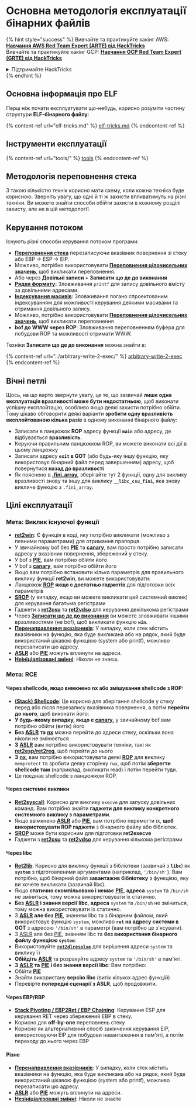 # Основна методологія експлуатації бінарних файлів

{% hint style="success" %}
Вивчайте та практикуйте хакінг AWS: <img src="/.gitbook/assets/arte.png" alt="" data-size="line">[**Навчання AWS Red Team Expert (ARTE) від HackTricks**](https://training.hacktricks.xyz/courses/arte)<img src="/.gitbook/assets/arte.png" alt="" data-size="line">\
Вивчайте та практикуйте хакінг GCP: <img src="/.gitbook/assets/grte.png" alt="" data-size="line">[**Навчання GCP Red Team Expert (GRTE) від HackTricks**<img src="/.gitbook/assets/grte.png" alt="" data-size="line">](https://training.hacktricks.xyz/courses/grte)

<details>

<summary>Підтримайте HackTricks</summary>

* Перевірте [**плани підписки**](https://github.com/sponsors/carlospolop)!
* **Приєднуйтесь до** 💬 [**групи Discord**](https://discord.gg/hRep4RUj7f) або [**групи Telegram**](https://t.me/peass) або **слідкуйте** за нами на **Twitter** 🐦 [**@hacktricks\_live**](https://twitter.com/hacktricks\_live)**.**
* **Поширюйте хакерські трюки, надсилаючи PR до** [**HackTricks**](https://github.com/carlospolop/hacktricks) та [**HackTricks Cloud**](https://github.com/carlospolop/hacktricks-cloud) репозиторіїв на GitHub.

</details>
{% endhint %}

## Основна інформація про ELF

Перш ніж почати експлуатувати що-небудь, корисно розуміти частину структури **ELF-бінарного файлу**:

{% content-ref url="elf-tricks.md" %}
[elf-tricks.md](elf-tricks.md)
{% endcontent-ref %}

## Інструменти експлуатації

{% content-ref url="tools/" %}
[tools](tools/)
{% endcontent-ref %}

## Методологія переповнення стека

З такою кількістю технік корисно мати схему, коли кожна техніка буде корисною. Зверніть увагу, що одні й ті ж захисти впливатимуть на різні техніки. Ви можете знайти способи обійти захисти в кожному розділі захисту, але не в цій методології.

## Керування потоком

Існують різні способи керування потоком програми:

* [**Переповнення стека**](../stack-overflow/) перезаписуючи вказівник повернення зі стеку або EBP -> ESP -> EIP.
* Можливо, потрібно використовувати [**Переповнення цілочисельних значень**](../integer-overflow.md), щоб викликати переповнення.
* Або через **Довільні записи + Записати що де до виконання**
* [**Рядки формату**](../format-strings/)**:** Зловживання `printf` для запису довільного вмісту за довільними адресами.
* [**Індексування масивів**](../array-indexing.md): Зловживання погано спроектованим індексуванням для можливості керування деякими масивами та отримання довільного запису.
* Можливо, потрібно використовувати [**Переповнення цілочисельних значень**](../integer-overflow.md), щоб викликати переповнення
* **bof до WWW через ROP**: Зловживання переповненням буфера для побудови ROP та можливості отримати WWW.

Техніки **Записати що де до виконання** можна знайти в:

{% content-ref url="../arbitrary-write-2-exec/" %}
[arbitrary-write-2-exec](../arbitrary-write-2-exec/)
{% endcontent-ref %}

## Вічні петлі

Щось, на що варто звернути увагу, це те, що зазвичай **лише одна експлуатація вразливості може бути недостатньою**, щоб виконати успішну експлойтацію, особливо якщо деякі захисти потрібно обійти. Тому цікаво обговорити деякі варіанти **зробити одну вразливість експлойтованою кілька разів** в одному виконанні бінарного файлу:

* Записати в ланцюжок **ROP** адресу функції **`main`** або адресу, де відбувається **вразливість**.
* Керуючи правильним ланцюжком ROP, ви можете виконати всі дії в цьому ланцюжку
* Записати адресу **`exit` в GOT** (або будь-яку іншу функцію, яку використовує бінарний файл перед завершенням) адресу, щоб повернутися **назад до вразливості**
* Як пояснено в [**.fini\_array**](../arbitrary-write-2-exec/www2exec-.dtors-and-.fini\_array.md#eternal-loop)**,** зберігайте тут 2 функції, одну для виклику вразливості знову та іншу для виклику **`__libc_csu_fini`**, яка знову викличе функцію з `.fini_array`.

## Цілі експлуатації

### Мета: Виклик існуючої функції

* [**ret2win**](./#ret2win): Є функція в коді, яку потрібно викликати (можливо з певними параметрами) для отримання прапорця.
* У звичайному bof без [**PIE**](../common-binary-protections-and-bypasses/pie/) та [**canary**](../common-binary-protections-and-bypasses/stack-canaries/), вам просто потрібно записати адресу у вказівник повернення, збережений у стеку.
* У bof з [**PIE**](../common-binary-protections-and-bypasses/pie/), вам потрібно обійти його
* У bof з [**canary**](../common-binary-protections-and-bypasses/stack-canaries/), вам потрібно обійти його
* Якщо вам потрібно встановити кілька параметрів для правильного виклику функції **ret2win**, ви можете використовувати:
* Ланцюжок [**ROP**](./#rop-and-ret2...-techniques) **якщо є достатньо гаджетів** для підготовки всіх параметрів
* [**SROP**](../rop-return-oriented-programing/srop-sigreturn-oriented-programming/) (у випадку, якщо ви можете викликати цей системний виклик) для керування багатьма регістрами
* Гаджети з [**ret2csu**](../rop-return-oriented-programing/ret2csu.md) та [**ret2vdso**](../rop-return-oriented-programing/ret2vdso.md) для керування декількома регістрами
* Через [**Записати що де до виконання**](../arbitrary-write-2-exec/) ви можете зловживати іншими вразливостями (не bof), щоб викликати функцію **`win`**.
* [**Перенаправлення вказівників**](../stack-overflow/pointer-redirecting.md): У випадку, коли стек містить вказівники на функцію, яка буде викликана або на рядок, який буде використаний цікавою функцією (system або printf), можливо перезаписати цю адресу.
* [**ASLR**](../common-binary-protections-and-bypasses/aslr/) або [**PIE**](../common-binary-protections-and-bypasses/pie/) можуть вплинути на адреси.
* [**Неініціалізовані змінні**](../stack-overflow/uninitialized-variables.md): Ніколи не знаєш.

### Мета: RCE

#### Через shellcode, якщо вимкнено nx або змішування shellcode з ROP:

* [**(Stack) Shellcode**](./#stack-shellcode): Це корисно для зберігання shellcode у стеку перед або після перезапису вказівника повернення, а потім **перейти до нього**, щоб виконати його:
* **У будь-якому випадку, якщо є** [**canary**](../common-binary-protections-and-bypasses/stack-canaries/)**,** у звичайному bof вам потрібно обійти (витік) його
* **Без** [**ASLR**](../common-binary-protections-and-bypasses/aslr/) **та** [**nx**](../common-binary-protections-and-bypasses/no-exec-nx.md) можна перейти до адреси стеку, оскільки вона ніколи не змінюється
* **З** [**ASLR**](../common-binary-protections-and-bypasses/aslr/) вам потрібно використовувати техніки, такі як [**ret2esp/ret2reg**](../rop-return-oriented-programing/ret2esp-ret2reg.md), щоб перейти до нього
* **З** [**nx**](../common-binary-protections-and-bypasses/no-exec-nx.md), вам потрібно використовувати деякі [**ROP**](../rop-return-oriented-programing/) для виклику `memprotect` та зробити деяку сторінку `rwx`, щоб потім **зберегти shellcode там** (наприклад, викликати read) і потім перейти туди.
* Це поєднає shellcode з ланцюжком ROP.
#### Через системні виклики

* [**Ret2syscall**](../rop-return-oriented-programing/rop-syscall-execv/): Корисно для виклику `execve` для запуску довільних команд. Вам потрібно знайти **гаджети для виклику конкретного системного виклику з параметрами**.
* Якщо ввімкнено [**ASLR**](../common-binary-protections-and-bypasses/aslr/) або [**PIE**](../common-binary-protections-and-bypasses/pie/), вам потрібно перемогти їх, **щоб використовувати ROP гаджети** з бінарного файлу або бібліотек.
* [**SROP**](../rop-return-oriented-programing/srop-sigreturn-oriented-programming/) може бути корисним для підготовки **ret2execve**
* Гаджети з [**ret2csu**](../rop-return-oriented-programing/ret2csu.md) та [**ret2vdso**](../rop-return-oriented-programing/ret2vdso.md) для керування кількома регістрами

#### Через libc

* [**Ret2lib**](../rop-return-oriented-programing/ret2lib/): Корисно для виклику функції з бібліотеки (зазвичай з **`libc`**) як **`system`** з підготовленими аргументами (наприклад, `'/bin/sh'`). Вам потрібно, щоб бінарний файл **завантажив бібліотеку** з функцією, яку ви хочете викликати (зазвичай libc).
* Якщо **статично скомпільовано і немає** [**PIE**](../common-binary-protections-and-bypasses/pie/), **адреса** `system` та `/bin/sh` не зміниться, тому можна використовувати їх статично.
* **Без** [**ASLR**](../common-binary-protections-and-bypasses/aslr/) **і знання версії libc**, **адреса** `system` та `/bin/sh` не зміниться, тому можна використовувати їх статично.
* З [**ASLR**](../common-binary-protections-and-bypasses/aslr/) **але без** [**PIE**](../common-binary-protections-and-bypasses/pie/), знанням libc та з бінарним файлом, який використовує функцію `system`, можливо **`ret` на адресу системи в GOT** з адресою `'/bin/sh'` в параметрі (вам потрібно це з'ясувати).
* З [ASLR](../common-binary-protections-and-bypasses/aslr/) але без [PIE](../common-binary-protections-and-bypasses/pie/), знанням libc та **без використання бінарного файлу функцією `system`**:
* Використовуйте [**`ret2dlresolve`**](../rop-return-oriented-programing/ret2dlresolve.md) для вирішення адреси `system` та виклику її&#x20;
* **Обійдіть** [**ASLR**](../common-binary-protections-and-bypasses/aslr/) та розрахуйте адресу `system` та `'/bin/sh'` в пам'яті.
* **З** [**ASLR**](../common-binary-protections-and-bypasses/aslr/) **та** [**PIE**](../common-binary-protections-and-bypasses/pie/) **і без знання версії libc**: Вам потрібно:
* Обійти [**PIE**](../common-binary-protections-and-bypasses/pie/)
* Знайти використану **версію libc** (витік кількох адрес функцій)
* Перевірте **попередні сценарії з ASLR**, щоб продовжити.

#### Через EBP/RBP

* [**Stack Pivoting / EBP2Ret / EBP Chaining**](../stack-overflow/stack-pivoting-ebp2ret-ebp-chaining.md): Керування ESP для керування RET через збережений EBP в стеку.
* Корисно для **off-by-one** переповнень стеку
* Корисно як альтернативний спосіб закінчення керування EIP, використовуючи EIP для побудови навантаження в пам'яті, а потім переходу до нього через EBP

#### Різне

* [**Перенаправлення вказівників**](../stack-overflow/pointer-redirecting.md): У випадку, коли стек містить вказівники на функцію, яка буде викликана або на рядок, який буде використаний цікавою функцією (system або printf), можливо перезаписати цю адресу.
* [**ASLR**](../common-binary-protections-and-bypasses/aslr/) або [**PIE**](../common-binary-protections-and-bypasses/pie/) можуть вплинути на адреси.
* [**Незініціалізовані змінні**](../stack-overflow/uninitialized-variables.md): Ніколи не знаєте
